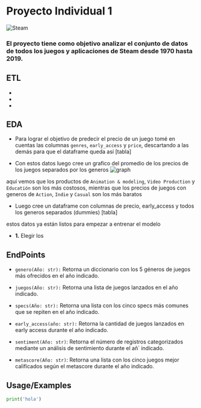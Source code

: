
# Proyecto Individual 1

![Steam](https://i0.wp.com/9to5mac.com/wp-content/uploads/sites/6/2023/06/Steam.jpg?w=1500&quality=82&strip=all&ssl=1)

### El proyecto tiene como objetivo analizar el conjunto de datos de todos los juegos y aplicaciones de Steam desde 1970 hasta 2019.

## ETL

-
-
-

## EDA 

- Para lograr el objetivo de predecir el precio de un juego tomé en cuentas las columnas `genres`, `early_access` y `price`, descartando a las demás para que el dataframe queda así
[tabla]

- Con estos datos luego cree un grafico del promedio de los precios de los juegos separados por los generos 
![graph](https://i.imgur.com/rD2mbZH.png)

 aquí vemos que los productos de `Animation & modeling`, `Video Production` y `Educatión`  son los más costosos, mientras que los precios de juegos con generos de `Action`, `Indie` y `Casual` son los más baratos

- Luego cree un dataframe con columnas de precio, early_access y todos los generos separados (dummies)
[tabla]

estos datos ya están listos para empezar a entrenar  el modelo 







- **1.** Elegir los 

## EndPoints

- `genero(Año: str):` Retorna un diccionario con los 5 géneros de juegos más ofrecidos en el año indicado.

- `juegos(Año: str):` Retorna una lista de juegos lanzados en el año indicado.

- `specs(Año: str):` Retorna una lista con los cinco specs más comunes que se repiten en el año indicado.

- `early_access(año: str):` Retorna la cantidad de juegos lanzados en early access durante el año indicado.

- `sentiment(Año: str)`: Retorna el número de registros categorizados mediante un análisis de sentimiento durante el añ` indicado.

- `metascore(Año: str)`: Retorna una lista con los cinco juegos mejor calificados según el metascore durante el año indicado.
    


## Usage/Examples

```python
print('hola')
```



